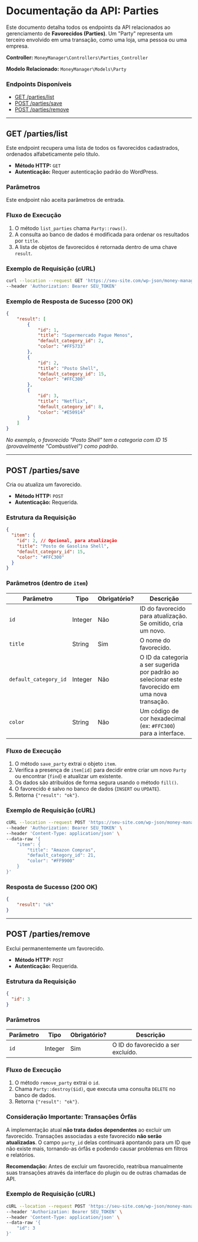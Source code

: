 # Documentação da API: Parties

Este documento detalha todos os endpoints da API relacionados ao gerenciamento de **Favorecidos (Parties)**. Um "Party" representa um terceiro envolvido em uma transação, como uma loja, uma pessoa ou uma empresa.

**Controller:** `MoneyManager\Controllers\Parties_Controller`

**Modelo Relacionado:** `MoneyManager\Models\Party`

### Endpoints Disponíveis

- [GET /parties/list](#get-partieslist)
- [POST /parties/save](#post-partiessave)
- [POST /parties/remove](#post-partiesremove)

---

## GET /parties/list

Este endpoint recupera uma lista de todos os favorecidos cadastrados, ordenados alfabeticamente pelo título.

- **Método HTTP:** `GET`
- **Autenticação:** Requer autenticação padrão do WordPress.

### Parâmetros

Este endpoint não aceita parâmetros de entrada.

### Fluxo de Execução

1.  O método `list_parties` chama `Party::rows()`.
2.  A consulta ao banco de dados é modificada para ordenar os resultados por `title`.
3.  A lista de objetos de favorecidos é retornada dentro de uma chave `result`.

### Exemplo de Requisição (cURL)

```bash
curl --location --request GET 'https://seu-site.com/wp-json/money-manager/v1/parties/list' \
--header 'Authorization: Bearer SEU_TOKEN'
```

### Exemplo de Resposta de Sucesso (200 OK)

```json
{
    "result": [
        {
            "id": 1,
            "title": "Supermercado Pague Menos",
            "default_category_id": 2,
            "color": "#FF5733"
        },
        {
            "id": 2,
            "title": "Posto Shell",
            "default_category_id": 15,
            "color": "#FFC300"
        },
        {
            "id": 3,
            "title": "Netflix",
            "default_category_id": 8,
            "color": "#E50914"
        }
    ]
}
```
*No exemplo, o favorecido "Posto Shell" tem a categoria com ID 15 (provavelmente "Combustível") como padrão.*

---

## POST /parties/save

Cria ou atualiza um favorecido.

- **Método HTTP:** `POST`
- **Autenticação:** Requerida.

### Estrutura da Requisição

```json
{
  "item": {
    "id": 2, // Opcional, para atualização
    "title": "Posto de Gasolina Shell",
    "default_category_id": 15,
    "color": "#FFC300"
  }
}
```

### Parâmetros (dentro de `item`)

| Parâmetro | Tipo | Obrigatório? | Descrição |
|---|---|---|---|
| `id` | Integer | Não | ID do favorecido para atualização. Se omitido, cria um novo. |
| `title` | String | Sim | O nome do favorecido. |
| `default_category_id` | Integer | Não | O ID da categoria a ser sugerida por padrão ao selecionar este favorecido em uma nova transação. |
| `color` | String | Não | Um código de cor hexadecimal (ex: `#FFC300`) para a interface. |

### Fluxo de Execução

1.  O método `save_party` extrai o objeto `item`.
2.  Verifica a presença de `item[id]` para decidir entre criar um novo `Party` ou encontrar (`find`) e atualizar um existente.
3.  Os dados são atribuídos de forma segura usando o método `fill()`.
4.  O favorecido é salvo no banco de dados (`INSERT` ou `UPDATE`).
5.  Retorna `{"result": "ok"}`.

### Exemplo de Requisição (cURL)

```bash
cURL --location --request POST 'https://seu-site.com/wp-json/money-manager/v1/parties/save' \
--header 'Authorization: Bearer SEU_TOKEN' \
--header 'Content-Type: application/json' \
--data-raw '{
    "item": {
        "title": "Amazon Compras",
        "default_category_id": 21,
        "color": "#FF9900"
    }
}'
```

### Resposta de Sucesso (200 OK)

```json
{
    "result": "ok"
}
```

---

## POST /parties/remove

Exclui permanentemente um favorecido.

- **Método HTTP:** `POST`
- **Autenticação:** Requerida.

### Estrutura da Requisição

```json
{
  "id": 3
}
```

### Parâmetros

| Parâmetro | Tipo | Obrigatório? | Descrição |
|---|---|---|---|
| `id` | Integer | Sim | O ID do favorecido a ser excluído. |

### Fluxo de Execução

1.  O método `remove_party` extrai o `id`.
2.  Chama `Party::destroy($id)`, que executa uma consulta `DELETE` no banco de dados.
3.  Retorna `{"result": "ok"}`.

### Consideração Importante: Transações Órfãs

A implementação atual **não trata dados dependentes** ao excluir um favorecido. Transações associadas a este favorecido **não serão atualizadas**. O campo `party_id` delas continuará apontando para um ID que não existe mais, tornando-as órfãs e podendo causar problemas em filtros e relatórios.

**Recomendação:** Antes de excluir um favorecido, reatribua manualmente suas transações através da interface do plugin ou de outras chamadas de API.

### Exemplo de Requisição (cURL)

```bash
cURL --location --request POST 'https://seu-site.com/wp-json/money-manager/v1/parties/remove' \
--header 'Authorization: Bearer SEU_TOKEN' \
--header 'Content-Type: application/json' \
--data-raw '{
    "id": 3
}'
```